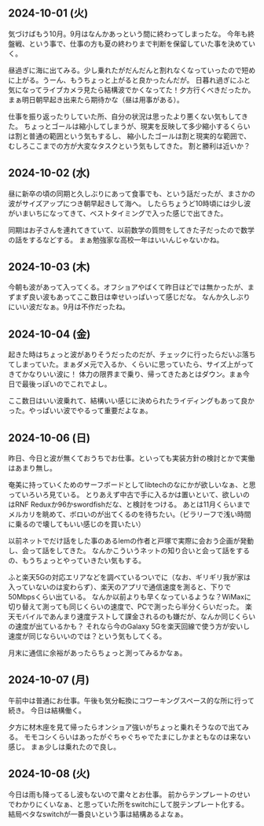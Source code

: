 ## 2024-10-01 (火)

気づけばもう10月。9月はなんかあっという間に終わってしまったな。
今年も終盤戦、という事で、仕事の方も夏の終わりまで判断を保留していた事を決めていく。

昼過ぎに海に出てみる。少し乗れたがだんだんと割れなくなっていったので短めに上がる。うーん、もうちょっと上がると良かったんだが。
日暮れ過ぎにふと気になってライブカメラ見たら結構波でかくなってた！夕方行くべきだったか。まぁ明日朝早起き出来たら期待かな（昼は用事がある）。

仕事を振り返ったりしていた所、自分の状況は思ったより悪くない気もしてきた。
ちょっとゴールは縮小してしまうが、現実を反映して多少縮小するくらいは割と普通の範囲という気もするし、
縮小したゴールは割と現実的な範囲で、むしろここまでの方が大変なタスクという気もしてきた。
割と勝利は近いか？

## 2024-10-02 (水)

昼に新卒の頃の同期と久しぶりにあって食事でも、という話だったが、まさかの波がサイズアップにつき朝早起きして海へ。
したらちょうど10時頃には少し波がいまいちになってきて、ベストタイミングで入った感じで出てきた。

同期はお子さんを連れてきていて、以前数学の質問をしてきた子だったので数学の話をするなどする。
まぁ勉強家な高校一年はいいんじゃないかね。

## 2024-10-03 (木)

今朝も波があって入ってくる。オフショアやばくて昨日ほどでは無かったが、まずまず良い波もあってここ数日は幸せいっぱいって感じだな。
なんか久しぶりにいい波だなぁ。9月は不作だったね。

## 2024-10-04 (金)

起きた時はちょっと波がありそうだったのだが、チェックに行ったらだいぶ落ちてしまっていた。まぁダメ元で入るか、くらいに思っていたら、サイズ上がってきてかなりいい波に！
体力の限界まで乗り、帰ってきたあとはダウン。まぁ今日で最後っぽいのでこれでよし。

ここ数日はいい波乗れて、結構いい感じに決められたライディングもあって良かった。やっぱいい波でやるって重要だよなぁ。

## 2024-10-06 (日)

昨日、今日と波が無くておうちでお仕事。といっても実装方針の検討とかで実働はあまり無し。

奄美に持っていくためのサーフボードとしてlibtechのなにかが欲しいなぁ、と思っていろいろ見ている。
とりあえず中古で手に入るかは置いといて、欲しいのはRNF Reduxか96かswordfishだな、と検討をつける。
あとは11月くらいまでメルカリを眺めて、ボロいのが出てくるのを待ちたい。（ビラリーフで浅い時間に乗るので壊してもいい感じのを買いたい）

以前ネットでだけ話をした事のあるlemの作者と戸塚で実際に会おう企画が発動し、会って話をしてきた。
なんかこういうネットの知り合いと会って話をするの、もうちょっとやっていきたい気もする。

ふと楽天5Gの対応エリアなどを調べているついでに（なお、ギリギリ我が家は入っていないのは変わらず）、楽天のアプリで通信速度を測ると、下りで50Mbpsくらい出ている。
なんか以前よりも早くなっているような？WiMaxに切り替えて測っても同じくらいの速度で、PCで測ったら半分くらいだった。
楽天モバイルであんまり速度テストして課金されるのも嫌だが、なんか同じくらいの速度が出ているかも？
それなら今のGalaxy 5Gを楽天回線で使う方が安いし速度が同じならいいのでは？という気もしてくる。

月末に通信に余裕があったらちょっと測ってみるかなぁ。

## 2024-10-07 (月)

午前中は普通にお仕事。午後も気分転換にコワーキングスペース的な所に行って続き。
今日は結構働く。

夕方に材木座を見て帰ったらオンショア強いがちょっと乗れそうなので出てみる。
モモコシくらいはあったがぐちゃぐちゃでたまにしかまともなのは来ない感じ。
まぁ少しは乗れたので良し。

## 2024-10-08 (火)

今日は雨も降ってるし波もないので粛々とお仕事。
前からテンプレートのせいでわかりにくいなぁ、と思っていた所をswitchにして脱テンプレート化する。
結局ベタなswitchが一番良いという事は結構あるよなぁ。